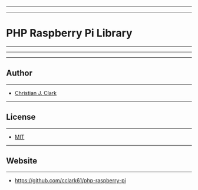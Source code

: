 --------------------------------------------------------------------------------
--------------------------------------------------------------------------------
# PHP Raspberry Pi Library
--------------------------------------------------------------------------------
--------------------------------------------------------------------------------

--------------------------------------------------------------------------------
## Author
--------------------------------------------------------------------------------
- [Christian J. Clark](https://github.com/cclark61)

--------------------------------------------------------------------------------
## License
--------------------------------------------------------------------------------
- [MIT](https://mit-license.org/license.txt)

--------------------------------------------------------------------------------
## Website
--------------------------------------------------------------------------------
- https://github.com/cclark61/php-raspberry-pi


